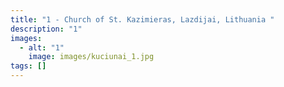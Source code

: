 ```yaml
---
title: "1 - Church of St. Kazimieras, Lazdijai, Lithuania "
description: "1"
images:
  - alt: "1"
    image: images/kuciunai_1.jpg
tags: []
---
```

